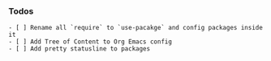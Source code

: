 ### Todos

	- [ ] Rename all `require` to `use-pacakge` and config packages inside it
	- [ ] Add Tree of Content to Org Emacs config
	- [ ] Add pretty statusline to packages
